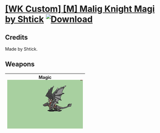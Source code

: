 # [\[WK Custom\] \[M\] Malig Knight Magi by Shtick](./) [![Download](https://img.shields.io/badge/Download-%5BWK%20Custom%5D%20%5BM%5D%20Malig%20Knight%20Magi%20by%20Shtick-red)](https://minhaskamal.github.io/DownGit/#/home?url=https://github.com/Klokinator/FE-Repo/tree/main/Battle%20Animations/Mounted%20-%20Pegs,%20Wyverns,%20Griffons/%5BWK%20Custom%5D%20%5BM%5D%20Malig%20Knight%20Magi%20by%20Shtick)
## Credits

Made by Shtick.

## Weapons

| <b>Magic</b><br/><img alt="Magic animation" src="./6.%20Magic/Magic.gif"/> |
| :---: |
